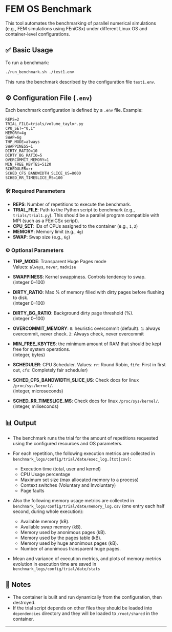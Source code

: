 # FEM OS Benchmark

This tool automates the benchmarking of parallel numerical simulations (e.g., FEM simulations using FEniCSx) under different Linux OS and container-level configurations.

## ✅ Basic Usage

To run a benchmark:

```bash
./run_benchmark.sh ./test1.env
```

This runs the benchmark described by the configuration file `test1.env`.

## ⚙️ Configuration File (`.env`)

Each benchmark configuration is defined by a `.env` file. Example:

```env
REPS=2
TRIAL_FILE=trials/volume_taylor.py
CPU_SET="0,1"
MEMORY=4g
SWAP=6g
THP_MODE=always
SWAPPINESS=1
DIRTY_RATIO=10
DIRTY_BG_RATIO=5
OVERCOMMIT_MEMORY=1
MIN_FREE_KBYTES=5120
SCHEDULER=rr
SCHED_CFS_BANDWIDTH_SLICE_US=8000
SCHED_RR_TIMESLICE_MS=100
```

### 🛠 Required Parameters

-   **REPS**: Number of repetitions to execute the benchmark.
-   **TRIAL_FILE**: Path to the Python script to benchmark (e.g., `trials/trial1.py`). This should be a parallel program compatible with MPI (such as a FEniCSx script).
-   **CPU_SET**: IDs of CPUs assigned to the container (e.g., `1,2`)
-   **MEMORY**: Memory limit (e.g., `4g`)
-   **SWAP**: Swap size (e.g., `6g`)

### ⚙️ Optional Parameters

-   **THP_MODE**: Transparent Huge Pages mode  
    Values: `always`, `never`, `madvise`

-   **SWAPPINESS**: Kernel swappiness. Controls tendency to swap.  
    (integer 0–100)  
    
-   **DIRTY_RATIO**: Max % of memory filled with dirty pages before flushing to disk.  
    (integer 0–100)

-   **DIRTY_BG_RATIO**: Background dirty page threshold (%).  
    (integer 0–100)

-   **OVERCOMMIT_MEMORY**: `0`: heuristic overcommit (default). `1`: always overcommit, never check. `2`: Always check, never overcommit

-   **MIN_FREE_KBYTES**: the minimum amount of RAM that should be kept free for system operations.  
    (integer, bytes)

-   **SCHEDULER**: CPU Scheduler.
    Values: `rr`: Round Robin, `fifo`: First in first out, `cfs`: Completely fair scheduler)

-   **SCHED_CFS_BANDWIDTH_SLICE_US**: Check docs for linux `/proc/sys/kernel/`.  
    (integer, microseconds)

-   **SCHED_RR_TIMESLICE_MS**: Check docs for linux `/proc/sys/kernel/`.  
    (integer, miliseconds)
    
## 📊 Output

-   The benchmark runs the trial for the amount of repetitions requested using the configured resources and OS parameters.
-   For each repetition, the following execution metrics are collected in `benchmark_logs/config/trial/date/exec_log.[txt|csv]`:

    -   Execution time (total, user and kernel)
    -   CPU Usage percentage
    -   Maximum set size (max allocated memory to a process)
    -   Context switches (Voluntary and Involuntary)
    -   Page faults

-   Also the following memory usage metrics are collected in `benchmark_logs/config/trial/date/memory_log.csv` (one entry each half second, during whole execution):

    -   Available memory (kB).
    -   Available swap memory (kB).
    -   Memory used by anonimous pages (kB).
    -   Memory used by the pages table (kB).
    -   Memory used by huge anonimous pages (kB).
    -   Number of anonimous transparent huge pages.
      
-   Mean and variance of execution metrics, and plots of memory metrics evolution in execution time are saved in `benchmark_logs/config/trial/date/stats`

## 🧩 Notes

-   The container is built and run dynamically from the configuration, then destroyed.
-   If the trial script depends on other files they should be loaded into `dependencies` directory and they will be loaded to `/root/shared` in the container.

---
